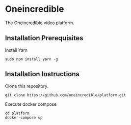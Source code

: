 # Oneincredible

The Oneincredible video platform.

## Installation Prerequisites

Install Yarn
```
sudo npm install yarn -g
```

## Installation Instructions

Clone this repository.
```
git clone https://github.com/oneincredible/platform.git
```

Execute docker compose
```
cd platform
docker-compose up
```
